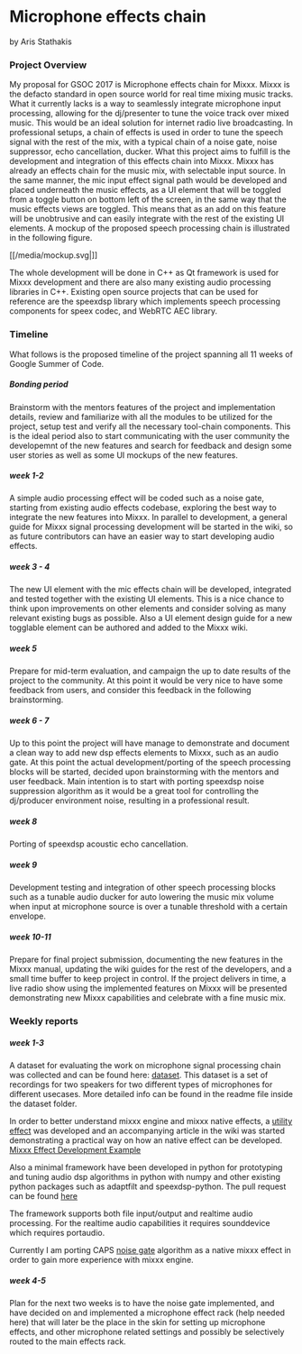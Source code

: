 # Microphone effects chain

by Aris Stathakis

### Project Overview

My proposal for GSOC 2017 is Microphone effects chain for Mixxx. Mixxx
is the defacto standard in open source world for real time mixing music
tracks. What it currently lacks is a way to seamlessly integrate
microphone input processing, allowing for the dj/presenter to tune the
voice track over mixed music. This would be an ideal solution for
internet radio live broadcasting. In professional setups, a chain of
effects is used in order to tune the speech signal with the rest of the
mix, with a typical chain of a noise gate, noise suppressor, echo
cancellation, ducker. What this project aims to fulfill is the
development and integration of this effects chain into Mixxx. Mixxx has
already an effects chain for the music mix, with selectable input
source. In the same manner, the mic input effect signal path would be
developed and placed underneath the music effects, as a UI element that
will be toggled from a toggle button on bottom left of the screen, in
the same way that the music effects views are toggled. This means that
as an add on this feature will be unobtrusive and can easily integrate
with the rest of the existing UI elements. A mockup of the proposed
speech processing chain is illustrated in the following figure.

[[/media/mockup.svg|]]

The whole development will be done in C++ as Qt framework is used for
Mixxx development and there are also many existing audio processing
libraries in C++. Existing open source projects that can be used for
reference are the speexdsp library which implements speech processing
components for speex codec, and WebRTC AEC library.

### Timeline

What follows is the proposed timeline of the project spanning all 11
weeks of Google Summer of Code.

##### Bonding period

Brainstorm with the mentors features of the project and implementation
details, review and familiarize with all the modules to be utilized for
the project, setup test and verify all the necessary tool-chain
components. This is the ideal period also to start communicating with
the user community the developemnt of the new features and search for
feedback and design some user stories as well as some UI mockups of the
new features.

##### week 1-2

A simple audio processing effect will be coded such as a noise gate,
starting from existing audio effects codebase, exploring the best way to
integrate the new features into Mixxx. In parallel to development, a
general guide for Mixxx signal processing development will be started in
the wiki, so as future contributors can have an easier way to start
developing audio effects.

##### week 3 - 4

The new UI element with the mic effects chain will be developed,
integrated and tested together with the existing UI elements. This is a
nice chance to think upon improvements on other elements and consider
solving as many relevant existing bugs as possible. Also a UI element
design guide for a new togglable element can be authored and added to
the Mixxx wiki.

##### week 5

Prepare for mid-term evaluation, and campaign the up to date results of
the project to the community. At this point it would be very nice to
have some feedback from users, and consider this feedback in the
following brainstorming.

##### week 6 - 7

Up to this point the project will have manage to demonstrate and
document a clean way to add new dsp effects elements to Mixxx, such as
an audio gate. At this point the actual development/porting of the
speech processing blocks will be started, decided upon brainstorming
with the mentors and user feedback. Main intention is to start with
porting speexdsp noise suppression algorithm as it would be a great tool
for controlling the dj/producer environment noise, resulting in a
professional result.

##### week 8

Porting of speexdsp acoustic echo cancellation.

##### week 9

Development testing and integration of other speech processing blocks
such as a tunable audio ducker for auto lowering the music mix volume
when input at microphone source is over a tunable threshold with a
certain envelope.

##### week 10-11

Prepare for final project submission, documenting the new features in
the Mixxx manual, updating the wiki guides for the rest of the
developers, and a small time buffer to keep project in control. If the
project delivers in time, a live radio show using the implemented
features on Mixxx will be presented demonstrating new Mixxx capabilities
and celebrate with a fine music mix.

### Weekly reports

##### week 1-3

A dataset for evaluating the work on microphone signal processing chain
was collected and can be found here:
[dataset](https://drive.google.com/open?id=0B1dik9fZbclrNHBsTVZFVUFRNFk).
This dataset is a set of recordings for two speakers for two different
types of microphones for different usecases. More detailed info can be
found in the readme file inside the dataset folder.

In order to better understand mixxx engine and mixxx native effects, a
[utility effect](https://github.com/mixxxdj/mixxx/pull/1284) was
developed and an accompanying article in the wiki was started
demonstrating a practical way on how an native effect can be developed.
[Mixxx Effect Development
Example](https://mixxx.org/wiki/doku.php/effect_development_example)

Also a minimal framework have been developed in python for prototyping
and tuning audio dsp algorithms in python with numpy and other existing
python packages such as adaptfilt and speexdsp-python. The pull request
can be found [here](https://github.com/mixxxdj/mixxx/pull/1290)

The framework supports both file input/output and realtime audio
processing. For the realtime audio capabilities it requires sounddevice
which requires portaudio.

Currently I am porting CAPS [noise
gate](http://quitte.de/dsp/caps.html#Noisegate) algorithm as a native
mixxx effect in order to gain more experience with mixxx engine.

##### week 4-5

Plan for the next two weeks is to have the noise gate implemented, and
have decided on and implemented a microphone effect rack (help needed
here) that will later be the place in the skin for setting up microphone
effects, and other microphone related settings and possibly be
selectively routed to the main effects rack.
